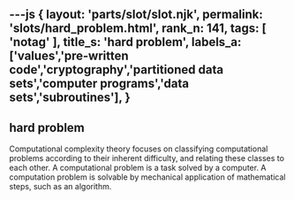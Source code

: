 ---js
{
  layout: 'parts/slot/slot.njk',
  permalink: 'slots/hard_problem.html',
  rank_n: 141,
  tags: [ 'notag' ],
  title_s: 'hard problem',
  labels_a: ['values','pre-written code','cryptography','partitioned data sets','computer programs','data sets','subroutines'],
}
---
## hard problem

Computational complexity theory focuses on classifying computational problems according to their inherent difficulty, and relating these classes to each other. A computational problem is a task solved by a computer. A computation problem is solvable by mechanical application of mathematical steps, such as an algorithm.
